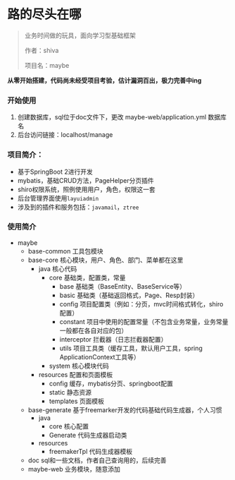 # 路的尽头在哪
  
  > 业务时间做的玩具，面向学习型基础框架
  >
  > 作者：shiva                           
  >
  > 项目名：maybe


**从零开始搭建，代码尚未经受项目考验，估计漏洞百出，极力完善中ing**
 
  ### 开始使用
  1. 创建数据库，sql位于doc文件下，更改 maybe-web/application.yml 数据库名
  2. 后台访问链接：localhost/manage

  
  ### 项目简介：
  - 基于SpringBoot 2进行开发
  - mybatis，基础CRUD方法，PageHelper分页插件
  - shiro权限系统，照例使用用户，角色，权限这一套
  - 后台管理界面使用`layuiadmin`
  - 涉及到的插件和服务包括：`javamail`，`ztree`
  
  
  ### 使用简介
  
- maybe
  - base-common 工具包模块
  - base-core 核心模块，用户、角色、部门、菜单都在这里
    - java 核心代码
      - core 基础类，配置类，常量
        - base 基础类（BaseEntity、BaseService等）
        - basic 基础类（基础返回格式，Page、Resp封装）
        - config 项目配置类（例如：分页，mvc时间格式转化，shiro配置）
        - constant 项目中使用的配置常量（不包含业务常量，业务常量一般都在各自对应的包）
        - interceptor 拦截器（日志拦截器配置）
        - utils 项目工具类（缓存工具，默认用户工具，spring ApplicationContext工具等）
      - system 核心模块代码
    - resources 配置和页面模板
      - config 缓存，mybatis分页、springboot配置
      - static 静态资源
      - templates 页面模板
  - base-generate 基于freemarker开发的代码基础代码生成器，个人习惯
    - java
      - core 核心配置
      - Generate 代码生成器启动类
    - resources
      - freemakerTpl 代码生成器模板
  - doc sql和一些文档，作者自己查询用的，后续完善
  - maybe-web 业务模块，随意添加
   
  